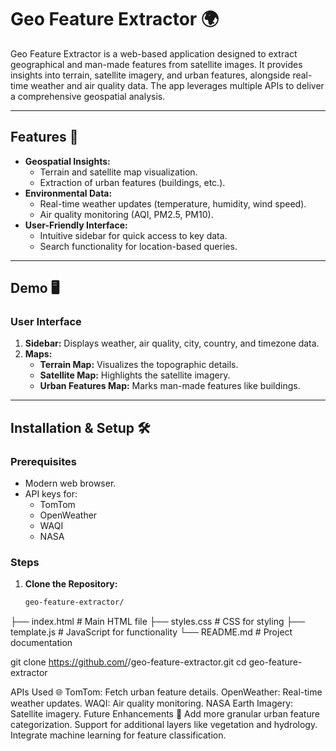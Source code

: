 # Geo Feature Extractor 🌍

Geo Feature Extractor is a web-based application designed to extract geographical and man-made features from satellite images. It provides insights into terrain, satellite imagery, and urban features, alongside real-time weather and air quality data. The app leverages multiple APIs to deliver a comprehensive geospatial analysis.

---

## Features 🚀

- **Geospatial Insights:** 
  - Terrain and satellite map visualization.
  - Extraction of urban features (buildings, etc.).
- **Environmental Data:**
  - Real-time weather updates (temperature, humidity, wind speed).
  - Air quality monitoring (AQI, PM2.5, PM10).
- **User-Friendly Interface:**
  - Intuitive sidebar for quick access to key data.
  - Search functionality for location-based queries.

---

## Demo 🖥️

### **User Interface**
1. **Sidebar:** Displays weather, air quality, city, country, and timezone data.
2. **Maps:**
   - **Terrain Map:** Visualizes the topographic details.
   - **Satellite Map:** Highlights the satellite imagery.
   - **Urban Features Map:** Marks man-made features like buildings.

---

## Installation & Setup 🛠️

### **Prerequisites**
- Modern web browser.
- API keys for:
  - TomTom
  - OpenWeather
  - WAQI
  - NASA

### **Steps**
1. **Clone the Repository:**
   ```bash
   geo-feature-extractor/
├── index.html       # Main HTML file
├── styles.css       # CSS for styling
├── template.js      # JavaScript for functionality
└── README.md        # Project documentation

   git clone https://github.com/<your-username>/geo-feature-extractor.git
   cd geo-feature-extractor

APIs Used 🌐
TomTom: Fetch urban feature details.
OpenWeather: Real-time weather updates.
WAQI: Air quality monitoring.
NASA Earth Imagery: Satellite imagery.
Future Enhancements 🔮
Add more granular urban feature categorization.
Support for additional layers like vegetation and hydrology.
Integrate machine learning for feature classification.

